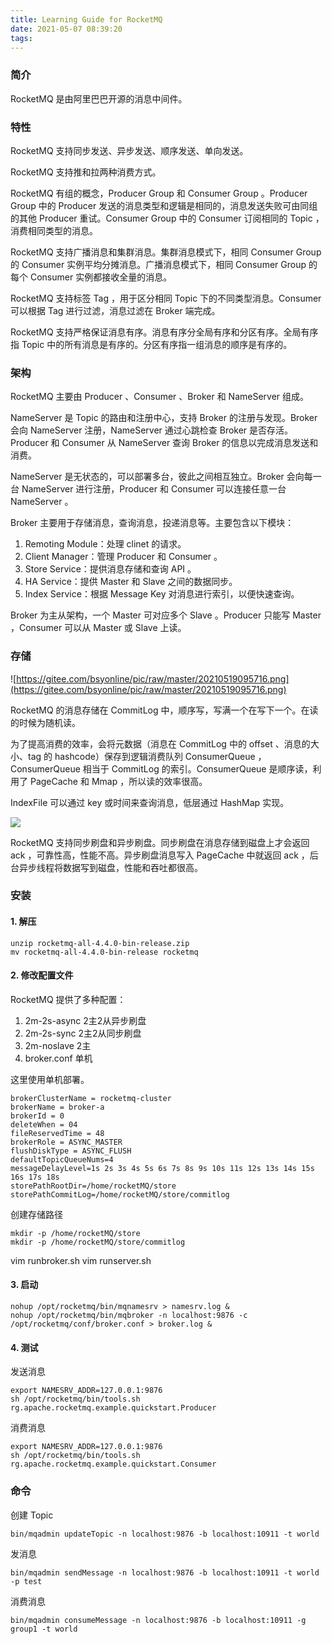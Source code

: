 ```yaml
---
title: Learning Guide for RocketMQ
date: 2021-05-07 08:39:20
tags:
---
```




### 简介

RocketMQ 是由阿里巴巴开源的消息中间件。

### 特性

RocketMQ 支持同步发送、异步发送、顺序发送、单向发送。

RocketMQ 支持推和拉两种消费方式。

RocketMQ 有组的概念，Producer Group 和 Consumer Group 。Producer Group 中的 Producer 发送的消息类型和逻辑是相同的，消息发送失败可由同组的其他 Producer 重试。Consumer Group 中的 Consumer 订阅相同的 Topic ，消费相同类型的消息。

RocketMQ 支持广播消息和集群消息。集群消息模式下，相同 Consumer Group 的 Consumer 实例平均分摊消息。广播消息模式下，相同 Consumer Group 的每个 Consumer 实例都接收全量的消息。

RocketMQ 支持标签 Tag ，用于区分相同 Topic 下的不同类型消息。Consumer 可以根据 Tag 进行过滤，消息过滤在 Broker 端完成。

RocketMQ 支持严格保证消息有序。消息有序分全局有序和分区有序。全局有序指 Topic 中的所有消息是有序的。分区有序指一组消息的顺序是有序的。

### 架构

RocketMQ 主要由 Producer 、Consumer 、Broker 和 NameServer 组成。

NameServer 是 Topic 的路由和注册中心，支持 Broker 的注册与发现。Broker 会向 NameServer 注册，NameServer 通过心跳检查 Broker 是否存活。Producer 和 Consumer 从 NameServer 查询 Broker 的信息以完成消息发送和消费。

NameServer 是无状态的，可以部署多台，彼此之间相互独立。Broker 会向每一台 NameServer 进行注册，Producer 和 Consumer 可以连接任意一台 NameServer 。

Broker 主要用于存储消息，查询消息，投递消息等。主要包含以下模块：

1. Remoting Module：处理 clinet 的请求。
2. Client Manager：管理 Producer 和 Consumer 。
3. Store Service：提供消息存储和查询 API 。
4. HA Service：提供 Master 和 Slave 之间的数据同步。
5. Index Service：根据 Message Key 对消息进行索引，以便快速查询。

Broker 为主从架构，一个 Master 可对应多个 Slave 。Producer 只能写 Master ，Consumer 可以从 Master 或 Slave 上读。

### 存储

![https://gitee.com/bsyonline/pic/raw/master/20210519095716.png](https://gitee.com/bsyonline/pic/raw/master/20210519095716.png)

RocketMQ 的消息存储在 CommitLog 中，顺序写，写满一个在写下一个。在读的时候为随机读。

为了提高消费的效率，会将元数据（消息在 CommitLog 中的 offset 、消息的大小、tag 的 hashcode）保存到逻辑消费队列 ConsumerQueue ，ConsumerQueue 相当于 CommitLog 的索引。ConsumerQueue 是顺序读，利用了 PageCache 和 Mmap ，所以读的效率很高。

IndexFile 可以通过 key 或时间来查询消息，低层通过 HashMap 实现。

<img src="https://gitee.com/bsyonline/pic/raw/master/rocketmq_design_2.png"/>

RocketMQ 支持同步刷盘和异步刷盘。同步刷盘在消息存储到磁盘上才会返回 ack ，可靠性高，性能不高。异步刷盘消息写入 PageCache 中就返回 ack ，后台异步线程将数据写到磁盘，性能和吞吐都很高。

### 安装

#### 1. 解压

```
unzip rocketmq-all-4.4.0-bin-release.zip
mv rocketmq-all-4.4.0-bin-release rocketmq
```

#### 2. 修改配置文件

RocketMQ 提供了多种配置：

1. 2m-2s-async 2主2从异步刷盘
2. 2m-2s-sync 2主2从同步刷盘
3. 2m-noslave 2主
4. broker.conf 单机

这里使用单机部署。

```
brokerClusterName = rocketmq-cluster
brokerName = broker-a
brokerId = 0
deleteWhen = 04
fileReservedTime = 48
brokerRole = ASYNC_MASTER
flushDiskType = ASYNC_FLUSH
defaultTopicQueueNums=4
messageDelayLevel=1s 2s 3s 4s 5s 6s 7s 8s 9s 10s 11s 12s 13s 14s 15s 16s 17s 18s
storePathRootDir=/home/rocketMQ/store
storePathCommitLog=/home/rocketMQ/store/commitlog
```

创建存储路径

```
mkdir -p /home/rocketMQ/store
mkdir -p /home/rocketMQ/store/commitlog
```

vim runbroker.sh  vim runserver.sh

#### 3. 启动

```
nohup /opt/rocketmq/bin/mqnamesrv > namesrv.log &
nohup /opt/rocketmq/bin/mqbroker -n localhost:9876 -c /opt/rocketmq/conf/broker.conf > broker.log &
```

#### 4. 测试

发送消息

```
export NAMESRV_ADDR=127.0.0.1:9876
sh /opt/rocketmq/bin/tools.sh rg.apache.rocketmq.example.quickstart.Producer
```

消费消息

```
export NAMESRV_ADDR=127.0.0.1:9876
sh /opt/rocketmq/bin/tools.sh rg.apache.rocketmq.example.quickstart.Consumer
```

### 命令

创建 Topic

```
bin/mqadmin updateTopic -n localhost:9876 -b localhost:10911 -t world
```

发消息

```
bin/mqadmin sendMessage -n localhost:9876 -b localhost:10911 -t world -p test
```

消费消息

```
bin/mqadmin consumeMessage -n localhost:9876 -b localhost:10911 -g group1 -t world
```

